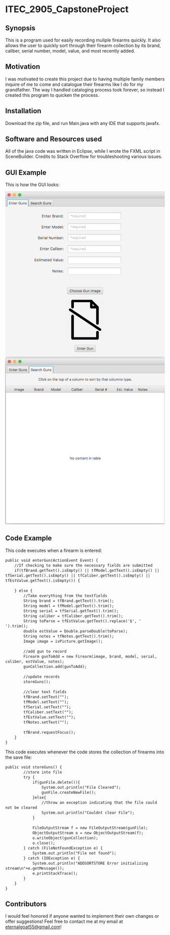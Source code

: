 # ITEC_2905_CapstoneProject
## Synopsis

This is a program used for easily recording muliple firearms quickly. It also allows the user to quickly sort through their firearm collection by its brand, caliber, serial number, model, value, and most recently added.

## Motivation

I was motivated to create this project due to having multiple family members inquire of me to come and catalogue their firearms like I do for my grandfather. The way I handled cataloging process took forever, so instead I created this program to quicken the process.

## Installation

Download the zip file, and run Main.java with any IDE that supports javafx.

## Software and Resources used

All of the java code was written in Eclipse, while I wrote the FXML script in SceneBuilder.
Credits to Stack Overflow for troubleshooting various issues.

## GUI Example

This is how the GUI looks:

<img src="GUI1.png" />  <img src="GUI2.png" />

## Code Example

This code executes when a firearm is entered:

```
public void enterGun(ActionEvent Event) {
	//If checking to make sure the necessary fields are submitted
	if(tfBrand.getText().isEmpty() || tfModel.getText().isEmpty() || tfSerial.getText().isEmpty() || tfCaliber.getText().isEmpty() || tfEstValue.getText().isEmpty()) {
			
	} else {
		//Take everything from the textfields
		String brand = tfBrand.getText().trim();
		String model = tfModel.getText().trim();
		String serial = tfSerial.getText().trim();
		String caliber = tfCaliber.getText().trim();
		String toParse = tfEstValue.getText().replace('$', ' ').trim();
		double estValue = Double.parseDouble(toParse);
		String notes = tfNotes.getText().trim();
		Image image = ivPicture.getImage();

		//add gun to record
		Firearm gunToAdd = new Firearm(image, brand, model, serial, caliber, estValue, notes);
		gunCollection.add(gunToAdd);

		//update records
		storeGuns();

		//clear text fields
		tfBrand.setText("");
		tfModel.setText("");
		tfSerial.setText("");
		tfCaliber.setText("");
		tfEstValue.setText("");
		tfNotes.setText("");

		tfBrand.requestFocus();
	}
}
```

This code executes whenever the code stores the collection of firearms into the save file:

```
public void storeGuns() {		
		//store into file
		try {
			if(gunFile.delete()){
				System.out.println("File Cleared");
			    gunFile.createNewFile();
			}else{
			    //throw an exception indicating that the file could not be cleared
				System.out.println("Couldnt clear File");
			}
			
			FileOutputStream f = new FileOutputStream(gunFile);
			ObjectOutputStream o = new ObjectOutputStream(f);
			o.writeObject(gunCollection);
			o.close();
		} catch (FileNotFoundException e) {
			System.out.println("File not found");
		} catch (IOException e) {
			System.out.println("ADDSORTSTORE Error initializing stream\n"+e.getMessage());
			e.printStackTrace();
		}
	}
}
```

## Contributors

I would feel honored if anyone wanted to implement their own changes or offer suggestions! Feel free to contact me at my email at eternalgoat55@gmail.com!
